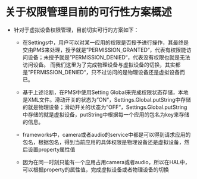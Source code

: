 # 关于权限管理目前的可行性方案概述
- 针对于虚拟设备权限管理，目前切实可行的方案如下：
   -   在Settings中，用户可以对某一应用的权限是否授予进行操作，其最终是交由PMS来处理，授予就是”PERMISSION_GRANTED“，代表有权限能访问设备；未授予就是”PERMISSION_DENIED“，代表没有权限也就是无法访问设备。
而我们这里为了完成物理设备与虚拟设备的切换，其实都是”PERMISSION_DENIED“，只不过访问的是物理设备还是虚拟设备而已。

   -   基于上述论断，在PMS中使用Setting Global来完成权限状态存储，本地是XML文件。滑动开关的状态为”ON“，Settings.Global.putString中存储的就是物理设备；滑动开关的状态为”OFF“，Settings.Global.putString
中存储的就是虚拟设备，putString中根据每一个应用的包名为key来存储的信息。
   -   frameworks中，camera或者audio的service中都是可以得到请求应用的包名，根据包名，得到当前应用的具体权限是物理设备还是虚拟设备，然后设置property属性值
   -   因为在同一时刻只能有一个应用占用camera或者audio，所以在HAL中，可以根据property的属性值，完成虚拟设备或者物理设备的切换
